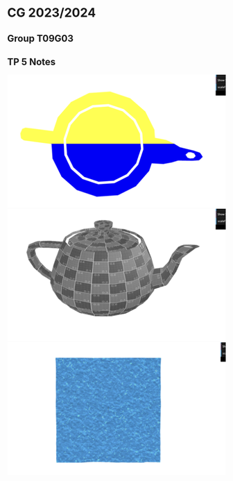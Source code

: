# CG 2023/2024

## Group T09G03

## TP 5 Notes

![Screenshot 1](screenshots/cg-t09g03-tp5-1.png)
![Screenshot 2](screenshots/cg-t09g03-tp5-2.png)
![Screenshot 3](screenshots/cg-t09g03-tp5-3.png)
